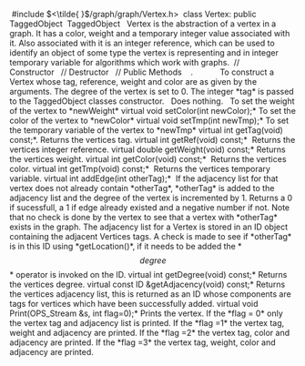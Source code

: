  #include $<\tilde{ }$/graph/graph/Vertex.h$>$  class Vertex: public
TaggedObject  TaggedObject   Vertex is the abstraction of a vertex in a
graph. It has a color, weight and a temporary integer value associated
with it. Also associated with it is an integer reference, which can be
used to identify an object of some type the vertex is representing and
in integer temporary variable for algorithms which work with graphs.  //
Constructor   // Destructor   // Public Methods    .            To
construct a Vertex whose tag, reference, weight and color are as given
by the arguments. The degree of the vertex is set to $0$. The integer
\*tag\* is passed to the TaggedObject classes constructor.   Does
nothing.   To set the weight of the vertex to \*newWeight\* virtual void
setColor(int newColor);\* To set the color of the vertex to
\*newColor\* virtual void setTmp(int newTmp);\* To set the temporary
variable of the vertex to \*newTmp\* virtual int getTag(void)
const;\*. Returns the vertices tag. virtual int getRef(void) const;\*
 Returns the vertices integer reference. virtual double getWeight(void)
const;\* Returns the vertices weight. virtual int getColor(void)
const;\*  Returns the vertices color. virtual int getTmp(void) const;\*
 Returns the vertices temporary variable. virtual int addEdge(int
otherTag);\*  If the adjacency list for that vertex does not already
contain \*otherTag\*, \*otherTag\* is added to the adjacency list and
the degree of the vertex is incremented by $1$. Returns a $0$ if
sucessfull, a $1$ if edge already existed and a negative number if not.
Note that no check is done by the vertex to see that a vertex with
\*otherTag\* exists in the graph. The adjacency list for a Vertex is
stored in an ID object containing the adjacent Vertices tags. A check is
made to see if \*otherTag\* is in this ID using \*getLocation()\*, if it
needs to be added the \*$$degree$$\* operator is invoked on the
ID. virtual int getDegree(void) const;\* Returns the vertices
degree. virtual const ID &getAdjacency(void) const;\* Returns the
vertices adjacency list, this is returned as an ID whose components are
tags for vertices which have been successfully added. virtual void
Print(OPS_Stream &s, int flag=0);\* Prints the vertex. If the \*flag =
0\* only the vertex tag and adjacency list is printed. If the \*flag
=1\* the vertex tag, weight and adjacency are printed. If the \*flag
=2\* the vertex tag, color and adjacency are printed. If the \*flag =3\*
the vertex tag, weight, color and adjacency are printed. 
